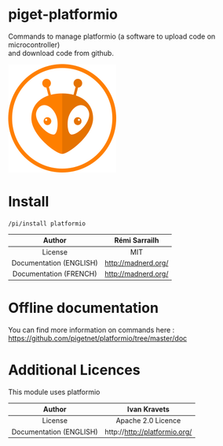 # piget-platformio
Commands to manage platformio (a software to upload code on microcontroller)   
and download code from github.

![Logo](https://raw.githubusercontent.com/pigetnet/platformio/master/doc/logo.png)

# Install 
````
/pi/install platformio
````

|Author                 |Rémi Sarrailh                       |
|:---------------------:|:----------------------------------:|
|License                | MIT                                |
|Documentation (ENGLISH)| http://madnerd.org/                |
|Documentation (FRENCH) | http://madnerd.org/                |

# Offline documentation
You can find more information on commands here :
https://github.com/pigetnet/platformio/tree/master/doc

# Additional Licences
This module uses platformio

|Author                 |Ivan Kravets                        |
|:---------------------:|:----------------------------------:|
|License                |Apache 2.0 Licence                  |
|Documentation (ENGLISH)|http://http://platformio.org/       |

